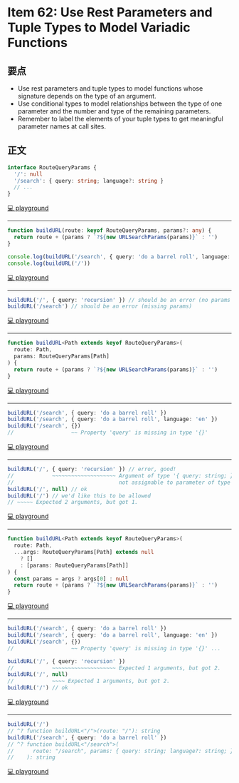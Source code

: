 # Item 62: Use Rest Parameters and Tuple Types to Model Variadic Functions

## 要点

- Use rest parameters and tuple types to model functions whose signature depends on the type of an argument.
- Use conditional types to model relationships between the type of one parameter and the number and type of the remaining parameters.
- Remember to label the elements of your tuple types to get meaningful parameter names at call sites.

## 正文

```ts
interface RouteQueryParams {
  '/': null
  '/search': { query: string; language?: string }
  // ...
}
```

[💻 playground](https://www.typescriptlang.org/play/?ts=5.4.5#code/JYOwLgpgTgZghgYwgAgEoHsCukCKnoCeACnFHALYDOyA3gFDLIDkA9EwFzIiYA2PANA2YtKEUggAWHWsgCO+KAU6UwUUAHMA3Mh5wQ6zHHUQA-MtUbtAXyEsWyAHRO6NoA)

---

```ts
function buildURL(route: keyof RouteQueryParams, params?: any) {
  return route + (params ? `?${new URLSearchParams(params)}` : '')
}

console.log(buildURL('/search', { query: 'do a barrel roll', language: 'en' }))
console.log(buildURL('/'))
```

[💻 playground](https://www.typescriptlang.org/play/?ts=5.4.5#code/JYOwLgpgTgZghgYwgAgEoHsCukCKnoCeACnFHALYDOyA3gFDLIDkA9EwFzIiYA2PANA2YtKEUggAWHWsgCO+KAU6UwUUAHMA3Mh5wQ6zHHUQA-MtUbtAXyEsWyAHRO6NmJhAIwwdCGQAjTGAeABMAVVQAGQAKKCxITgBrCAJ0GDQ4iDxCEjIqfmQAB1IKSjNkPQIASlohKAgwTChfWOwUAGpkKKLc6hNkAAMTABIaEAgAd2RwiIBlMShJHJKu4qpKq37kTiYmSs0XOjoEH0p0HggHHnR1KICgsMio1lFxKXyaeUJt4PRy-1I6jxkLE+Ex8rp9IZjNsICAmFZKpUjiczhcrjc7iFpk82Ii6EA)

---

```ts
buildURL('/', { query: 'recursion' }) // should be an error (no params for root)
buildURL('/search') // should be an error (missing params)
```

[💻 playground](https://www.typescriptlang.org/play/?ts=5.4.5#code/JYOwLgpgTgZghgYwgAgEoHsCukCKnoCeACnFHALYDOyA3gFDLIDkA9EwFzIiYA2PANA2YtKEUggAWHWsgCO+KAU6UwUUAHMA3Mh5wQ6zHHUQA-MtUbtAXyEsWyAHRO6NmJhAIwwdCGQAjTGAeABMAVVQAGQAKKCxITgBrCAJ0GDQ4iDxCEjIqfmQAB1IKSjNkPQIASlohKAgwTChfWOwUAGpkKKLc6hNkAAMTABIaEAgAd2RwiIBlMShJHJKu4qpKq37kTiYmSs0XOjoEH0p0HggHHnR1KICgsMio1lFxKXyaeUJt4PRy-1I6jxkLE+Ex8rp9IZjNsICAmFZKpUjiczhcrjc7iFpk82Ii6JiHtFWGDaJ9FNs6ghGpRvHCEdpkHZkJQJFgQv4UHpkNBYlBOiBft0SsgYOg+bF0GAkQTsc95pJdgymSy2cEOeVfDyxZ1yMBKDT9IVVpQkUA)

---

```ts
function buildURL<Path extends keyof RouteQueryParams>(
  route: Path,
  params: RouteQueryParams[Path]
) {
  return route + (params ? `?${new URLSearchParams(params)}` : '')
}
```

[💻 playground](https://www.typescriptlang.org/play/?ts=5.4.5#code/JYOwLgpgTgZghgYwgAgEoHsCukCKnoCeACnFHALYDOyA3gFDLIDkA9EwFzIiYA2PANA2YtKEUggAWHWsgCO+KAU6UwUUAHMA3Mh5wQ6zHHUQA-MtUbtAXyEsWyAHRO6NmJhAIwwdCGQAjTGAeABMAVVQAGQAeEjAJZAgAD0gQYOoAawgCdBg0LFwFYlIKSgA+AAohKHyITliJQUYAB2KqTgxsCDxCEjIqAG16gF06AEpaKogwTChfas7kAGpkcpa+6hNkAAMTABIaEAgAd2RwiIBlMShJXpLV1spRqy3kTiYmUc0XOiA)

---

```ts
buildURL('/search', { query: 'do a barrel roll' })
buildURL('/search', { query: 'do a barrel roll', language: 'en' })
buildURL('/search', {})
//                  ~~ Property 'query' is missing in type '{}'
```

[💻 playground](https://www.typescriptlang.org/play/?ts=5.4.5#code/JYOwLgpgTgZghgYwgAgEoHsCukCKnoCeACnFHALYDOyA3gFDLIDkA9EwFzIiYA2PANA2YtKEUggAWHWsgCO+KAU6UwUUAHMA3Mh5wQ6zHHUQA-MtUbtAXyEsWyAHRO6NmJhAIwwdCGQAjTGAeABMAVVQAGQAeEjAJZAgAD0gQYOoAawgCdBg0LFwFYlIKSgA+AAohKHyITliJQUYAB2KqTgxsCDxCEjIqAG16gF06AEpaKogwTChfas7kAGpkcpa+6hNkAAMTABIaEAgAd2RwiIBlMShJXpLV1spRqy3kTiYmUc0XOgCgsMjyqxROIpPxaPJCG9guhkHB-KQoBAeMhqnwmFZRj9AiEzoCRFdJEwwTQIYooTC4X4EUiUeg0WDdPpDMY3hAQOjMb8cQCgQTQbQMXQ7IwRaKxaKAH4S5BEapNaBgAjMUkEJjIYDUcgaygadW+RXy5g0KxMOhAA)

---

```ts
buildURL('/', { query: 'recursion' }) // error, good!
//            ~~~~~~~~~~~~~~~~~~~~ Argument of type '{ query: string; }' is
//                                 not assignable to parameter of type 'null'
buildURL('/', null) // ok
buildURL('/') // we'd like this to be allowed
// ~~~~~ Expected 2 arguments, but got 1.
```

[💻 playground](https://www.typescriptlang.org/play/?ts=5.4.5#code/JYOwLgpgTgZghgYwgAgEoHsCukCKnoCeACnFHALYDOyA3gFDLIDkA9EwFzIiYA2PANA2YtKEUggAWHWsgCO+KAU6UwUUAHMA3Mh5wQ6zHHUQA-MtUbtAXyEsWyAHRO6NmJhAIwwdCGQAjTGAeABMAVVQAGQAeEjAJZAgAD0gQYOoAawgCdBg0LFwFYlIKSgA+AAohKHyITliJQUYAB2KqTgxsCDxCEjIqAG16gF06AEpaKogwTChfas7kAGpkcpa+6hNkAAMTABIaEAgAd2RwiIBlMShJXpLV1spRqy3kTiYmUc0XOgCgsMjyqwmPxaPJCG8oBAEDNKN4QEwrJ9GHYElBqlAQep0OhggBCOgoxhE4mMAB+5IplKpVOQAEEoAZyBBwMgcsgwAQmigmDQ5IVzGp9NYmMhgJQCfYSVLpTKpSB0GBkHBKLD1CA4H4eCgwOhkGsKFNoKzchyucxuHwmD9AiEzoC2CCLTwkcgUeh0ta-nagS6UUcIExgjpgJl2RIxezdX4UHA+Oh-cEJcgaQBRRJczwQIMAJiVDMwTPAlBBAUVWMVAEYHHQgA)

---

```ts
function buildURL<Path extends keyof RouteQueryParams>(
  route: Path,
  ...args: RouteQueryParams[Path] extends null
    ? []
    : [params: RouteQueryParams[Path]]
) {
  const params = args ? args[0] : null
  return route + (params ? `?${new URLSearchParams(params)}` : '')
}
```

[💻 playground](https://www.typescriptlang.org/play/?ts=5.4.5#code/JYOwLgpgTgZghgYwgAgEoHsCukCKnoCeACnFHALYDOyA3gFDLIDkA9EwFzIiYA2PANA2YtKEUggAWHWsgCO+KAU6UwUUAHMA3Mh5wQ6zHHUQA-MtUbtAXyEsWyAHRO6NmJhAIwwdCGQAjTGAeABMAVVQAGQAeEjAJZAgAD0gQYOoAawgCdBg0LFwFYlIKSgA+AAohKHyITliJQUYnB1J1Sk5Kxi687Ag8QhIyKgBteoBdBOSIVOpuPiFuk2RhsYWuzmGAB2KqTgxe-sVBktG4OLHV7oBKOivaIQQfFWRtoeoAXmRW6iXv4YAGCacOY8TRVCBgTBQXzVXrIADUyHKrxKyCWAAMTAASGggCAAd2Q4QiAGUxFBJMcqMidpQrlZ0chOEwmFcwTYgA)

---

```ts
buildURL('/search', { query: 'do a barrel roll' })
buildURL('/search', { query: 'do a barrel roll', language: 'en' })
buildURL('/search', {})
//                  ~~ Property 'query' is missing in type '{}' ...

buildURL('/', { query: 'recursion' })
//            ~~~~~~~~~~~~~~~~~~~~ Expected 1 arguments, but got 2.
buildURL('/', null)
//            ~~~~ Expected 1 arguments, but got 2.
buildURL('/') // ok
```

[💻 playground](https://www.typescriptlang.org/play/?ts=5.4.5#code/JYOwLgpgTgZghgYwgAgEoHsCukCKnoCeACnFHALYDOyA3gFDLIDkA9EwFzIiYA2PANA2YtKEUggAWHWsgCO+KAU6UwUUAHMA3Mh5wQ6zHHUQA-MtUbtAXyEsWyAHRO6NmJhAIwwdCGQAjTGAeABMAVVQAGQAeEjAJZAgAD0gQYOoAawgCdBg0LFwFYlIKSgA+AAohKHyITliJQUYnB1J1Sk5Kxi687Ag8QhIyKgBteoBdBOSIVOpuPiFuk2RhsYWuzmGAB2KqTgxe-sVBktG4OLHV7oBKOivaIQQfFWRtoeoAXmRW6iXv4YAGCacOY8TRVCBgTBQXzVXrIADUyHKrxKyCWAAMTAASGggCAAd2Q4QiAGUxFBJMcqMidpQrlZ0chOEwmFcwTYAkEwpFyqxROIpPxaPJCMzgugvv5SFAIDxkNU+EwrDdOSFibyROTJEwhTQRYoxRK4FKoDK5QqeDqdHoDEZasxpkqVYE1Ty+VrBbRlXQ7N0-f6ugA-QPIIjVTbQMAEZj6ghMZDAajkROUDQJ3xRiPMGhWePNOh0VXciIaq16wrMmUIKGpnxOsG+gPdYMt1tt9vIACiiQjnggwWQAEYvlADORpmBKEKAmBkOp0LOAEwOQsu4uloUgtk++xNoMtrs9iB9gfD1qYcfgKf+bBzhfIZerrnq1is7TIX3odJ0IA)

---

```ts
buildURL('/')
// ^? function buildURL<"/">(route: "/"): string
buildURL('/search', { query: 'do a barrel roll' })
// ^? function buildURL<"/search">(
//      route: "/search", params: { query: string; language?: string; }
//    ): string
```

[💻 playground](https://www.typescriptlang.org/play/?ts=5.4.5&exactOptionalPropertyTypes=true#code/JYOwLgpgTgZghgYwgAgEoHsCukCKnoCeACnFHALYDOyA3gFDLIDkA9EwFzIiYA2PANA2YtKEUggAWHWsgCO+KAU6UwUUAHMA3Mh5wQ6zHHUQA-MtUbtAXyEsWyAHRO6NmJhAIwwdCGQAjTGAeABMAVVQAGQAeEjAJZAgAD0gQYOoAawgCdBg0LFwFYlIKSgA+AAohKHyITliJQUYnB1J1Sk5Kxi687Ag8QhIyKgBteoBdBOSIVOpuPiFuk2RhsYWuzmGAB2KqTgxe-sVBktG4OLHV7oBKOivaIQQfFWRtoeoAXmRW6iXv4YAGCacOY8TRVCBgTBQXzVXrIADUyHKrxKyCWAAMTAASGggCAAd2Q4QiAGUxFBJMcqMidpQrlZ0chOEwmFcwTYAkEwpFyqxWWC7MgAHpLNweLw+fyBELEqIAIhYcoqsMgnAVcqu5jU+jonJlPNYonEUn4tHkhGZwXQX38pCgEB4yGqfCYVhugpFyDFnm8vj13OiCqNFIkSsqgu6TpqapE5MkctNKN2MnNii1lh0egMRlM6f01joEcYmuQKm16joQA)

